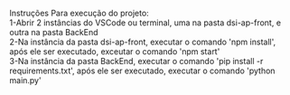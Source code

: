 Instruções Para execução do projeto:<br/>
1-Abrir 2 instâncias do VSCode ou terminal, uma na pasta dsi-ap-front, e outra na pasta BackEnd<br/>
2-Na instância da pasta dsi-ap-front, executar o comando 'npm install', após ele ser executado, exceutar o comando 'npm start'<br/>
3-Na instância da pasta BackEnd, executar o comando 'pip install -r requirements.txt', após ele ser executado, executar o comando 'python main.py'<br/>
